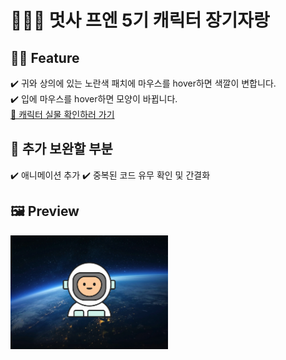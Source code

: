 # 👨🏻‍🎨 멋사 프엔 5기 캐릭터 장기자랑

## 💃🏻 Feature 
✔️ 귀와 상의에 있는 노란색 패치에 마우스를 hover하면 색깔이 변합니다. <br>
✔️ 입에 마우스를 hover하면 모양이 바뀝니다. <br>
<a href="https://songhui339.github.io/myCharacter_2023ver/" target="_blank">🔗 캐릭터 실물 확인하러 가기</a>

## 🤔 추가 보완할 부분
✔️ 애니메이션 추가
✔️ 중복된 코드 유무 확인 및 간결화


## 🖼️ Preview
<img src="https://github.com/songhui339/myCharacter_2023ver/blob/main/IMG/preview.png" alt="preview 이미지" width="50%">

